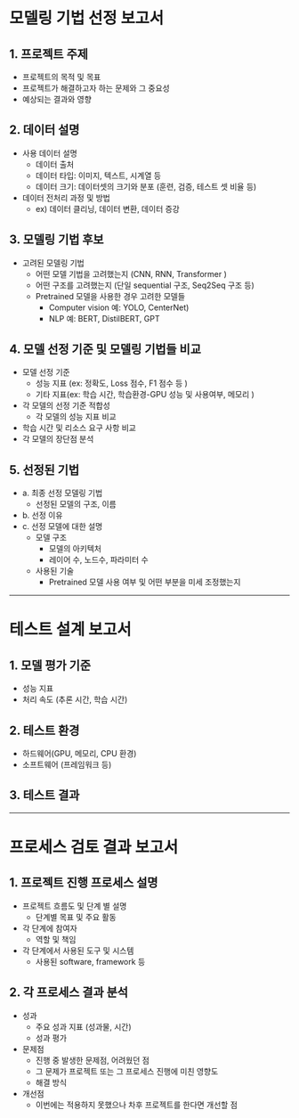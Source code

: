 # 모델링 기법 선정 보고서

## 1. 프로젝트 주제
- 프로젝트의 목적 및 목표
- 프로젝트가 해결하고자 하는 문제와 그 중요성
- 예상되는 결과와 영향

## 2. 데이터 설명
- 사용 데이터 설명
  - 데이터 출처
  - 데이터 타입: 이미지, 텍스트, 시계열 등
  - 데이터 크기: 데이터셋의 크기와 분포 (훈련, 검증, 테스트 셋 비율 등)
- 데이터 전처리 과정 및 방법
  - ex) 데이터 클리닝, 데이터 변환, 데이터 증강

## 3. 모델링 기법 후보
- 고려된 모델링 기법
  - 어떤 모델 기법을 고려했는지 (CNN, RNN, Transformer )
  - 어떤 구조를 고려했는지 (단일 sequential 구조, Seq2Seq 구조 등)
  - Pretrained 모델을 사용한 경우 고려한 모델들
    - Computer vision 예: YOLO, CenterNet)
    - NLP 예: BERT, DistilBERT, GPT

## 4. 모델 선정 기준 및 모델링 기법들 비교
- 모델 선정 기준
  - 성능 지표 (ex: 정확도, Loss 점수, F1 점수 등 )
  - 기타 지표(ex: 학습 시간, 학습환경-GPU 성능 및 사용여부, 메모리 )
- 각 모델의 선정 기준 적합성
  - 각 모델의 성능 지표 비교
- 학습 시간 및 리소스 요구 사항 비교
- 각 모델의 장단점 분석

## 5. 선정된 기법
- a. 최종 선정 모델링 기법
  - 선정된 모델의 구조, 이름
- b. 선정 이유
- c. 선정 모델에 대한 설명
  - 모델 구조
    - 모델의 아키텍처
    - 레이어 수, 노드수, 파라미터 수
  - 사용된 기술
    - Pretrained 모델 사용 여부 및 어떤 부분을 미세 조정했는지


---


# 테스트 설계 보고서

## 1. 모델 평가 기준
- 성능 지표
- 처리 속도 (추론 시간, 학습 시간)

## 2. 테스트 환경
- 하드웨어(GPU, 메모리, CPU 환경)
- 소프트웨어 (프레임워크 등)

## 3. 테스트 결과


---


# 프로세스 검토 결과 보고서

## 1. 프로젝트 진행 프로세스 설명
- 프로젝트 흐름도 및 단계 별 설명
  - 단계별 목표 및 주요 활동
- 각 단계에 참여자
  - 역할 및 책임
- 각 단계에서 사용된 도구 및 시스템
  - 사용된 software, framework 등

## 2. 각 프로세스 결과 분석
- 성과
  - 주요 성과 지표 (성과물, 시간)
  - 성과 평가
- 문제점
  - 진행 중 발생한 문제점, 어려웠던 점
  - 그 문제가 프로젝트 또는 그 프로세스 진행에 미친 영향도
  - 해결 방식
- 개선점
  - 이번에는 적용하지 못했으나 차후 프로젝트를 한다면 개선할 점